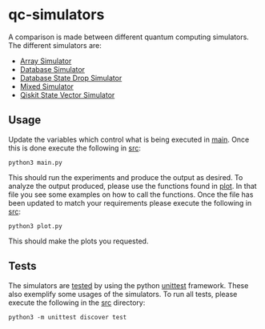 # qc-simulators

A comparison is made between different quantum computing simulators. The different simulators are:
* [Array Simulator](./src/simulators/array_simulator/array_simulator.py)
* [Database Simulator](./src/simulators/db_simulator/db_simulator.py)
* [Database State Drop Simulator](./src/simulators/db_simulator_state_drop/db_simulator_state_drop.py)
* [Mixed Simulator](./src/simulators/mixed_simulator/mixed_simulator.py)
* [Qiskit State Vector Simulator](./src/simulators/qiskit/qiskit_simulator.py)

## Usage

Update the variables which control what is being executed in [main](src/main.py). Once this is done execute the following in [src](src):

```shell
python3 main.py
```

This should run the experiments and produce the output as desired. To analyze the output produced, please use the functions found in [plot](src/plot.py). In that file you see some examples on how to call the functions. Once the file has been updated to match your requirements please execute the following in [src](src):

```shell
python3 plot.py
```

This should make the plots you requested.

## Tests

The simulators are [tested](./src/test) by using the python [unittest](https://docs.python.org/3/library/unittest.html) framework. These also exemplify some usages of the simulators. To run all tests, please execute the following in the [src](./src) directory:

```shell
python3 -m unittest discover test
```